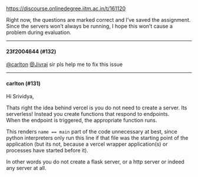 https://discourse.onlinedegree.iitm.ac.in/t/161120

Right now, the questions are marked correct and I’ve saved the assignment. Since the servers won’t always be running, I hope this won’t cause a problem during evaluation.</p><hr>

<h4>23f2004644 (#132)</h4>
<p><a class="mention" href="/u/carlton">@carlton</a> <a class="mention" href="/u/jivraj">@Jivraj</a>  sir pls help me to fix this issue</p><hr>

<h4>carlton (#131)</h4>
<p>Hi Srividya,</p>
<p>Thats right the idea behind vercel is you do not need to create a server. Its serverless! Instead you create functions that respond to endpoints.<br/>
When the endpoint is triggered, the appropriate function runs.</p>
<p>This renders <code>name == main</code> part of the code unnecessary at best, since python interpreters only run this line if that file was the starting point of the application (but its not, because a vercel wrapper application(s) or processes have started before it).</p>
<p>In other words you do not create a flask server, or a http server or indeed any server at all.